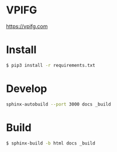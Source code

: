 # VPIFG

https://vpifg.com

# Install

```sh
$ pip3 install -r requirements.txt
```

# Develop

```sh
sphinx-autobuild --port 3000 docs _build
```

# Build

```sh
$ sphinx-build -b html docs _build
```
